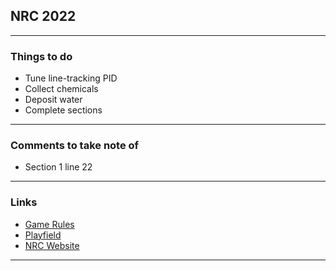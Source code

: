 ## NRC 2022
-----
### Things to do
- Tune line-tracking PID
- Collect chemicals
- Deposit water
- Complete sections
-----
### Comments to take note of
- Section 1 line 22
-----
### Links
- [Game Rules](https://wro-association.org/wp-content/uploads/WRO-2022-RoboMission-Junior.pdf)
- [Playfield](https://wro-association.org/wp-content/uploads/WRO-2022_RoboMission_Playfield_Junior.pdf)
- [NRC Website](https://www.science.edu.sg/for-schools/competitions/national-robotics-competition)
-----
### 